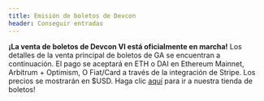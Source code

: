 ```yaml
---
title: Emisión de boletos de Devcon
header: Conseguir entradas
---
```

**¡La venta de boletos de Devcon VI está oficialmente en marcha!** Los detalles de la venta principal de boletos de GA se encuentran a continuación. El pago se aceptará en ETH o DAI en Ethereum Mainnet, Arbitrum + Optimism, O Fiat/Card a través de la integración de Stripe. Los precios se mostrarán en $USD. Haga clic [aquí](https://tickets.devcon.org/) para ir a nuestra tienda de boletos!